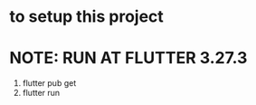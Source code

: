to setup this project
===================
NOTE: RUN AT FLUTTER 3.27.3
===================
1) flutter pub get
2) flutter run
